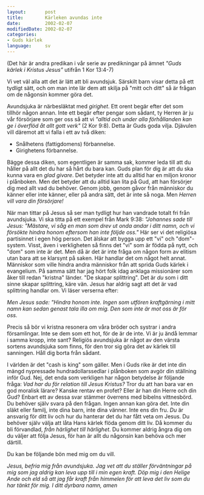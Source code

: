 ```yaml
---
layout:       post
title:        Kärleken avundas inte
date:         2002-02-07
modifiedDate: 2002-02-07
categories:
- Guds kärlek
language:     sv
---
```

(Det här är andra predikan i vår serie av predikningar på ämnet
<em>"Guds kärlek i Kristus Jesus"</em> utifrån 1 Kor
13:4-7)

Vi vet väl alla att det är lätt att bli
avundsjuk. Särskilt barn visar detta på ett tydligt sätt, och om man
inte lär dem att skilja på "mitt och ditt" så är frågan om de
någonsin kommer göra det.

Avundsjuka är närbesläktat med
<em>girighet</em>. Ett orent begär efter det som tillhör någon
annan. Inte ett begär efter pengar som sådant, ty Herren är ju vår
försörjare som ger oss så att vi <em>"alltid och under alla
förhållanden kan ge i överflöd åt allt gott verk"</em> (2 Kor
9:8). Detta är Guds goda vilja. Djävulen vill däremot att vi falla i
ett av två diken:
<ul><li>Snålhetens (fattigdomens)
förbannelse.</li><li>Girighetens
förbannelse.</li></ul>Bägge dessa diken, som egentligen är
samma sak, kommer leda till att du håller på allt det du har så hårt
du bara kan. Guds plan för dig är att du ska kunna vara en <em>glad
givare</em>. Det betyder inte att du alltid har en miljon kronor i
plånboken. Men det betyder att du alltid kan lita på Gud, att han
försörjer dig med allt vad du behöver. Genom jobb, genom gåvor från
människor du känner eller inte känner, eller på andra sätt, det är
inte så noga. Men <em>Herren vill vara din försörjare!</em>

När
man tittar på Jesus så ser man tydligt hur han vandrade totalt fri
från avundsjuka. Vi ska titta på ett exempel från Mark 9:38:
<em>"Johannes sade till Jesus: "Mästare, vi såg en man som drev ut
onda andar i ditt namn, och vi försökte hindra honom eftersom han inte
följde oss."</em> Här ser vi det religiösa partisinnet i egen hög
person. Det älskar att bygga upp ett "vi" och "dom"-system. Visst,
även i verkligheten så finns det "vi" som är födda på nytt, och
"dom" som inte är det. Men då är det är inte fråga om någon form av
elitism utan bara att se klarsynt på saken. Här handlar det om något
helt annat. Människor som ville hindra andra människor från att sprida
Guds kärlek i evangelium. På samma sätt har jag hört folk idag anklaga
missionärer som åker till redan "kristna" länder. "De skapar
splittring". Det är <em>du</em> som i ditt sinne skapar splittring,
käre vän. Jesus har aldrig sagt att det är vad splittring handlar
om. Vi läser verserna efter:

<em>Men Jesus sade: "Hindra honom
inte. Ingen som utfören kraftgärning i mitt namn kan sedan genast tala
illa om mig. Den som inte är mot oss är för oss.</em>

Precis så
bör vi kristna resonera om våra bröder och systrar i andra
församlingar. Inte se dem som ett hot, för de är de inte. Vi är ju
ändå lemmar i samma kropp, inte sant? Religiös avundsjuka är något av
den värsta sortens avundsjuka som finns, för den tror sig göra det av
kärlek till sanningen. Håll dig borta från sådant.

I världen är
det "cash is king" som gäller. Men i Guds rike är det inte din mängd
nypressade hundradollarssedlar i plånboken som avgör din ställning
inför Gud. Nej, det enda som verkligen har någon betydelse är följande
fråga: <em>Vad har du för relation till Jesus Kristus?</em> Tror du
att han bara var en god moralisk lärare? Kanske rentav en profet?
Eller är han din Herre och din Gud? Enbart ett av dessa svar stämmer
överrens med bibelns vittnesbörd. Du behöver själv svara på den
frågan. Ingen annan kan göra det. Inte din släkt eller familj, inte
dina barn, inte dina vänner. Inte ens din fru. <em>Du</em> är ansvarig
för ditt liv och hur du hanterar det du har fått veta om Jesus. Du
behöver själv välja att låta Hans kärlek flöda genom ditt liv. Då
kommer du bli förvandlad, <em>från härlighet till härlighet</em>. Du
kommer aldrig ångra dig om du väljer att följa Jesus, för han är allt
du någonsin kan behöva och mer därtill.

Du kan be följande bön
med mig om du vill.

<em>Jesus, befria mig från avundsjuka. Jag
vet att du ställer förväntningar på mig som jag aldrig kan leva upp
till i min egen kraft. Döp mig i den Helige Ande och eld så att jag
får kraft från himmelen för att leva det liv som du har tänkt för
mig.
I ditt dyrbara namn, amen</em>
